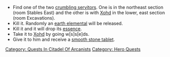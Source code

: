 -   Find one of the two [crumbling
    servitors](Crumbling_Servitor "wikilink"). One is in the northeast
    section (room Stables East) and the other is with
    [Xohd](Xohd "wikilink") in the lower, east section (room
    Excavations).
-   Kill it. Randomly an [earth
    elemental](Enraged_Earth_Elemental "wikilink") will be released.
-   Kill it and it will drop its [essence](Earth_Essence "wikilink").
-   Take it to [Xohd](Xohd "wikilink") by going w\[s\]s\[e\]ds.
-   Give it to him and receive a [smooth stone
    tablet](Smooth_Stone_Tablet "wikilink").

[Category: Quests In Citadel Of
Arcanists](Category:_Quests_In_Citadel_Of_Arcanists "wikilink")
[Category: Hero Quests](Category:_Hero_Quests "wikilink")
